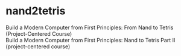 # nand2tetris
Build a Modern Computer from First Principles: From Nand to Tetris (Project-Centered Course)\
Build a Modern Computer from First Principles: Nand to Tetris Part II (project-centered course)
